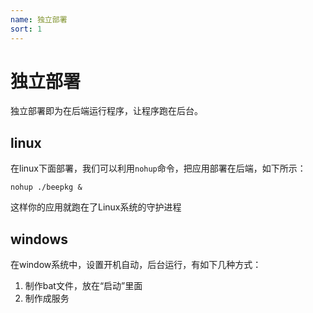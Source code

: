 ```yaml
---
name: 独立部署
sort: 1
---
```


# 独立部署
独立部署即为在后端运行程序，让程序跑在后台。

## linux
在linux下面部署，我们可以利用`nohup`命令，把应用部署在后端，如下所示：

	nohup ./beepkg &
	
这样你的应用就跑在了Linux系统的守护进程

## windows
在window系统中，设置开机自动，后台运行，有如下几种方式：

1. 制作bat文件，放在“启动”里面
2. 制作成服务